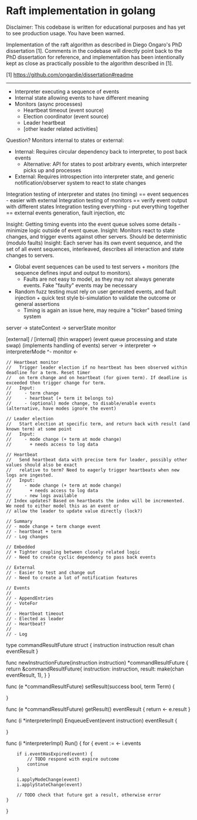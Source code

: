 Raft implementation in golang
=============================

Disclaimer: This codebase is written for educational purposes and has yet to see production usage. You have been
warned.

Implementation of the raft algorithm as described in Diego Ongaro's PhD dissertation [1]. Comments in the codebase
will directly point back to the PhD dissertation for reference, and implementation has been intentionally kept as close
as practically possible to the algorithm described in [1].

[1] https://github.com/ongardie/dissertation#readme


----

- Interpreter executing a sequence of events
- Internal state allowing events to have different meaning
- Monitors (async processes)
  - Heartbeat timeout (event source)
  - Election coordinator (event source)
  - Leader heartbeat
  - [other leader related activities]

Question? Monitors internal to states or external:
- Internal: Requires circular dependency back to interpreter, to post back events
  - Alternative: API for states to post arbitrary events, which interpreter picks up and processes
- External: Requires introspection into interpreter state, and generic notification/observer system to react to state changes

Integration testing of interpreter and states (no timing) == event sequences - easier with external
Integration testing of monitors == verify event output with different states
Integration testing everything - put everything together == external events generation, fault injection, etc

Insight: Getting timing events into the event queue solves some details - minimize logic outside of event queue.
Insight: Monitors react to state changes, and trigger events against other servers. Should be deterministic (modulo faults)
Insight: Each server has its own event sequence, and the set of all event sequences, interleaved, describes all
  interaction and state changes to servers.

- Global event sequences can be used to test servers + monitors (the sequence defines input and output to monitors).
  - Faults are not easy to model, as they may not always generate events. Fake "faulty" events may be necessary
- Random fuzz testing must rely on user generated events, and fault injection + quick test style bi-simulation to validate the outcome or general assertions
  - Timing is again an issue here, may require a "ticker" based timing system


server -> stateContext -> serverState
monitor

[external]     / [internal]
(thin wrapper)  (event queue processing and state swap)  (implements handling of events)
server ->       interpreter  ->                          interpreterMode
                   ^- monitor                                <-



	// Heartbeat monitor
    //   Trigger leader election if no heartbeat has been observed within deadline for a term. Reset timer
    //   on term change and on heartbeat (for given term). If deadline is exceeded then trigger change for term.
    //   Input:
    //     - term change
    //     - heartbeat (+ term it belongs to)
    //     - (optional) mode change, to disable/enable events (alternative, have modes ignore the event)

	// Leader election
    //   Start election at specific term, and return back with result (and known term) at some point
    //   Input:
    //     - mode change (+ term at mode change)
    //       + needs access to log data

	// Heartbeat
	//   Send heartbeat data with precise term for leader, possibly other values should also be exact
	//   relative to term? Need to eagerly trigger heartbeats when new logs are ingested.
	//   Input:
	//     - mode change (+ term at mode change)
	//       + needs access to log data
	//     - new logs available
	// Index updates? Based on heartbeats the index will be incremented. We need to either model this as an event or
	// allow the leader to update value directly (lock?)

	// Summary
	// - mode change + term change event
	// - heartbeat + term
	// - Log changes

	// Embedded
	// + Tighter coupling between closely related logic
	// - Need to create cyclic dependency to pass back events

	// External
	// - Easier to test and change out
	// - Need to create a lot of notification features

	// Events
	//
	// - AppendEntries
	// - VoteFor
	//
	// - Heartbeat timeout
	// - Elected as leader
	// - Heartbeat?
	//
	// - Log


type commandResultFuture struct {
	instruction instruction
	result      chan eventResult
}

func newInstructionFuture(instruction instruction) *commandResultFuture {
	return &commandResultFuture{
		instruction: instruction,
		result:      make(chan eventResult, 1),
	}
}

func (e *commandResultFuture) setResult(success bool, term Term) {

}

func (e *commandResultFuture) getResult() eventResult {
	return <- e.result
}

func (i *interpreterImpl) EnqueueEvent(event instruction) eventResult {

}


func (i *interpreterImpl) Run() {
	for {
		event := <- i.events

		if i.eventHasExpired(event) {
			// TODO respond with expire outcome
			continue
		}

		i.applyModeChange(event)
		i.applyStateChange(event)

		// TODO check that future got a result, otherwise error
	}
}
